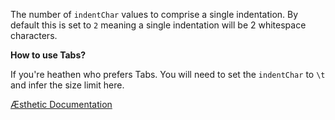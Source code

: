 The number of `indentChar` values to comprise a single indentation. By default this is set to `2` meaning a single indentation will be 2 whitespace characters.

**How to use Tabs?**

If you're heathen who prefers Tabs. You will need to set the `indentChar` to `\t` and infer the size limit here.


[Æsthetic Documentation](https://æsthetic.dev/rules/global/indentSize/)
